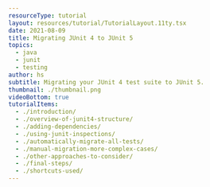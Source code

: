 ```yaml
---
resourceType: tutorial
layout: resources/tutorial/TutorialLayout.11ty.tsx
date: 2021-08-09
title: Migrating JUnit 4 to JUnit 5
topics:
  - java
  - junit
  - testing
author: hs
subtitle: Migrating your JUnit 4 test suite to JUnit 5.
thumbnail: ./thumbnail.png
videoBottom: true
tutorialItems:
  - ./introduction/
  - ./overview-of-junit4-structure/
  - ./adding-dependencies/
  - ./using-junit-inspections/
  - ./automatically-migrate-all-tests/
  - ./manual-migration-more-complex-cases/
  - ./other-approaches-to-consider/
  - ./final-steps/
  - ./shortcuts-used/
---
```

